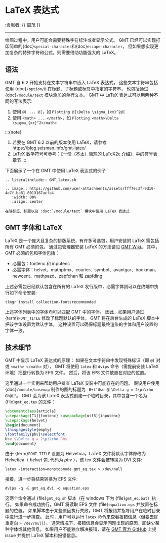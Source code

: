 # LaTeX 表达式

:贡献者: {{ 周茂 }}

---

绘图过程中，用户可能会需要特殊字符标注或者显示公式。
GMT 已经可以实现打印简单的{doc}`special-character`和{doc}`escape-character`，
但如果想实现更加复杂的特殊字符和公式，则需要借助功能强大的 LaTeX。

## 语法

GMT 自 6.2 开始支持在文本字符串中嵌入 LaTeX 表达式，
这些文本字符串包括使用 {doc}`/option/B` 在标题、子标题或标签中指定的字符串，
也包括通过 {doc}`/module/text` 模块添加的单行文本。
GMT 中 LaTeX 表达式可以用两种不同的写法表示:

1. 使用 `@[ ... @[`，如 `Plotting @[\Delta \sigma_{xx}^2@[`
2. 使用 `<math> ... </math>`，如 `Plotting <math>\Delta \sigma_{xx}^2</math>`

:::{note}
1. 若要在 GMT 6.2 以前的版本使用 LaTeX，请参考 <https://blog.seisman.info/gmt-latex/>
2. LaTeX 数学符号可参考：[《一份（不太）简短的 LaTeX2ε 介绍》](https://github.com/CTeX-org/lshort-zh-cn)
   中的符号表章节
:::

下面展示了一个在 GMT 中使用 LaTeX 表达式的例子

```{eval-rst}
.. literalinclude:: GMT_latex.sh
```

```{eval-rst}
.. image:: https://github.com/user-attachments/assets/fff7ec3f-9d19-4e7f-ba81-6013167acfa4
   :width: 80%
   :align: center
```
    在轴标签、标题以及 :doc:`/module/text` 模块中使用 LaTeX 表达式


## GMT 字体和 LaTeX

LaTeX 是一个庞大且复杂的排版系统，有许多可选包，用户安装的 LaTeX 需包括所有 GMT 必须的包。
通过包管理器安装 LaTeX 的方法请见
[GMT Wiki](https://github.com/GenericMappingTools/gmt/wiki/Install-LaTeX-for-GMT-LaTeX-Integration)。
其中，GMT 必须的包和字体包括：

- 必需包：fontenc 和 inputenc
- 必需字体：helvet、mathptmx、courier、symbol、avantgar、bookman、newcent、mathpazo、zapfchan 和 zapfding

上述必需包已经默认包含在所有的 LaTeX 发行版中，必需字体则可以在终端中执行如下命令安装:

```
tlmgr install collection-fontsrecommended
```

上述字体列表中的字体均可以匹配 GMT 中的字体。
因此，如果用户通过 {term}`FONT_TITLE` 修改了标题默认的字体，
GMT 将在后台生成的 LaTeX 脚本中把该字体设置为默认字体。
这种设置可以确保标题最终渲染的字体和用户设置的字体一致。

## 技术细节

GMT 中显示 LaTeX 表达式的原理：
如果在文本字符串中发现特殊标识（即 `@[` 对或 `<math> </math>` 对），
GMT 将使用 `latex` 和 `dvips` 命令（需提前安装 LaTeX 环境）把整行转换为 EPS 文件。
然后，将该 EPS 文件放置在对应的位置。

这里通过一个实例来帮助用户排查 LaTeX 安装中可能存在的问题。
假设用户使用 {doc}`/module/basemap` 制作的图的标题为
`-B+t"Use @[\Delta g = 2\pi\rho Gh@["`。
GMT 会为该 LaTeX 表达式创建一个临时目录，其中包含一个名为 {file}`gmt_eq.tex` 的文件：

```latex
\documentclass{article}
\usepackage[T1]{fontenc} \usepackage[utf8]{inputenc}
\usepackage{helvet}
\begin{document}
\thispagestyle{empty}
\fontfamily{phv}\selectfont
Use $\Delta g = 2\pi\rho Gh$
\end{document}
```

由于 {term}`FONT_TITLE` 设置为 Helvetica，LaTeX 文件将默认字体修改为
Helvetica（ *helvet* 包, 代码为 *phv* ），该 tex 文件会被转换为 DVI 文件:

```
latex -interaction=nonstopmode gmt_eq.tex > /dev/null
```

接着，进一步将结果转换为 EPS 文件:

```
dvips -q -E gmt_eq.dvi -o equation.eps
```

这两个命令通过 {file}`gmt_eq.sh` 脚本（在 windows 下为 {file}`gmt_eq.bat`）执行。
如果命令成功执行，GMT 将读取 EPS 文件 {file}`equation.eps` 并放置在标题的位置。
如果脚本由于某些原因执行失败，GMT 将报错并指导用户在临时目录中进行进一步排查。
此时，用户可以运行 `latex` 命令来查看报错信息（但要去除重定向 `> /dev/null`）。
通常情况下，报错信息会显示问题出现的原因，即缺少某种字体或其他信息。
如果用户不能独立解决报错，请在 [GMT 官方 GitHub](https://github.com/GenericMappingTools/gmt/issues)
上提 issue 并提供 LaTeX 脚本和报错信息。

